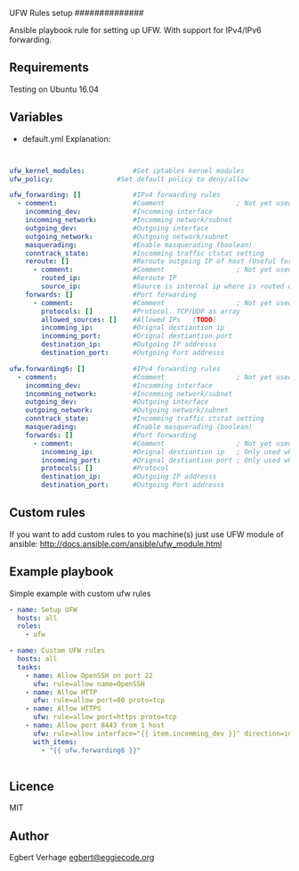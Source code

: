 UFW Rules setup
##############

Ansible playbook rule for setting up UFW. With support for IPv4/IPv6 forwarding.

Requirements 
---------

Testing on Ubuntu 16.04

Variables
---------
- default.yml
Explanation:
```yaml


ufw_kernel_modules:  	       #Set iptables kernel modules
ufw_policy:  		       #Set default policy to deny/allow

ufw_forwarding: []             #IPv4 forwarding rules
  - comment:                   #Comment                  ; Not yet used.
    incomming_dev:             #Incomming interface
    incomming_network:         #Incomming network/subnet
    outgoing_dev:              #Outgoing interface
    outgoing_network:          #Outgoing network/subnet
    masquerading:              #Enable masquerading (boolean)
    conntrack_state:           #Incomming traffic ctstat setting
    reroute: []                #Reroute outgoing IP of host (Useful for internal subnets)
      - comment:               #Comment                  ; Not yet used.
        routed_ip:             #Reroute IP
        source_ip:             #Source is internal ip where is routed out
    forwards: []               #Port forwarding
      - comment:               #Comment                  ; Not yet used.
        protocols: []          #Protocol. TCP/UDP as array
        allowed_sources: []    #Allowed IPs   (TODO)
        incomming_ip:          #Orignal destiantion ip
        incomming_port:        #Orignal destiantion port
        destination_ip:        #Outgoing IP addresss
        destination_port:      #Outgoing Port addresss

ufw.forwarding6: []            #IPv4 forwarding rules
  - comment:                   #Comment                  ; Not yet used.
    incomming_dev:             #Incomming interface
    incomming_network:         #Incomming network/subnet
    outgoing_dev:              #Outgoing interface
    outgoing_network:          #Outgoing network/subnet
    conntrack_state:           #Incomming traffic ctstat setting
    masquerading:              #Enable masquerading (boolean)
    forwards: []               #Port forwarding
      - comment:               #Comment                  ; Not yet used.
        incomming_ip:          #Orignal destiantion ip   ; Only used when masquerading is enabled
        incomming_port:        #Orignal destiantion port ; Only used when masquerading is enabled
        protocols: []          #Protocol
        destination_ip:        #Outgoing IP addresss     
        destination_port:      #Outgoing Port addresss   

```

Custom rules
------------

If you want to add custom rules to you machine(s) just use UFW module of ansible:
http://docs.ansible.com/ansible/ufw_module.html

Example playbook
----------------

Simple example with custom ufw rules
```yaml
- name: Setup UFW 
  hosts: all
  roles:
    - ufw

- name: Custom UFW rules
  hosts: all
  tasks:
    - name: Allow OpenSSH on port 22
      ufw: rule=allow name=OpenSSH
    - name: Allow HTTP 
      ufw: rule=allow port=80 proto=tcp 
    - name: Allow HTTPS 
      ufw: rule=allow port=https proto=tcp 
    - name: Allow port 8443 from 1 host 
      ufw: rule=allow interface="{{ item.incomming_dev }}" direction=in proto=tcp src="2001:db8:1337:beef:cafe::1" to_port=8443
      with_items:
        - "{{ ufw.forwarding6 }}"
    
```


Licence
-------

MIT

Author
-------

Egbert Verhage <egbert@eggiecode.org>
